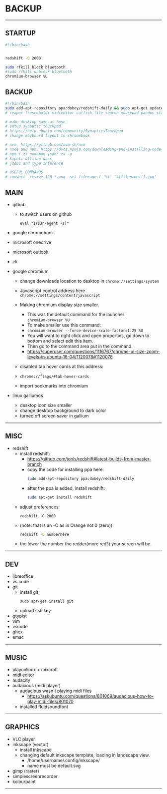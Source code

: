 # BACKUP

---
## STARTUP
```bash
#!/bin/bash


redshift -O 2000

sudo rfkill block bluetooth
#sudo rfkill unblock bluetooth
chromium-browser %U

```

## BACKUP
```bash
#!/bin/bash
sudo add-apt-repository ppa:dobey/redshift-daily && sudo apt-get update && sudo apt-get install redshift vlc code git gh gtypist vim emacs ghex libreoffice audacity audacious inkscape gimp simplescreenrecorder kolourpaint
# reaper frescobaldi midieditor catfish-file search mousepad pandoc stacer

# make desktop same as home
# setup synaptic touchpad
# https://help.ubuntu.com/community/SynapticsTouchpad
# change keyboard layout to chromebook

# nvm, https://github.com/nvm-sh/nvm
# node and npm, https://docs.npmjs.com/downloading-and-installing-node-js-and-npm
# npm i zx nodemon jsdoc zx -g
# kapeli offline docs
# jsdoc and type inference

# USEFUL COMMANDS
# convert -resize 120 *.png -set filename:f '%t' '%[filename:f].jpg'

```


## MAIN
- github
  - to switch users on github
    ```
    eval "$(ssh-agent -s)"
    ```
- google chromebook
- microsoft onedrive
- microsoft outlook
- cli
- google chromium
  - change downloads location to desktop in
  `chrome://settings/system`

  - Javascript control address here
  `chrome://settings/content/javascript`

  - Making chromium display size smaller. 
    - This was the default command for the launcher:   
      ```chromium-browser %U```
    - To make smaller use this command:     
    - `chromium-browser --force-device-scale-factor=1.25 %U`
    - You will want to right click and open properties, go down to bottom and select edit this item.
    - Then go to the command area put in the command.
    - https://superuser.com/questions/1116767/chrome-ui-size-zoom-levels-in-ubuntu-16-04/1120078#1120078
  - disabled tab hover cards at this address:
  - `chrome://flags/#tab-hover-cards`
  - import bookmarks into chromium

- linux galliumos
  - desktop icon size smaller
  - change desktop background to dark color
  - turned off screen saver in gallium

---

## MISC
- redshift
  - install redshift:
    - https://github.com/jonls/redshift#latest-builds-from-master-branch
    - copy the code for installing ppa here:
      ```bash
      sudo add-apt-repository ppa:dobey/redshift-daily
      ```    
    - after the ppa is added, install redshift:
      ```bash
      sudo apt-get install redshift
      ```
  - adjust preferences:
    ```
    redshift -O 2000
    ``` 
  - (note: that is an -O as in Orange not 0 (zero))
    ```bash 
    redshift -O numberhere
    ``` 
  - the lower the number the redder(more red?) your screen will be.
  
---

## DEV
- libreoffice
- vs code
- git
  - install git
    ```
    sudo apt-get install git
    ```
  - upload ssh key
- gtypist
- vim
- vscode
- ghex
- emac

---

## MUSIC
- playonlinux + mixcraft
- midi editor
- audacity
- audacious (midi player)
  - audacious wasn't playing midi files
    - https://askubuntu.com/questions/801069/audacious-how-to-play-midi-files/801070
  - installed fluidsoundfont

---

## GRAPHICS
- VLC player
- inkscape (vector)
  - install inkscape
  - changing default inkscape template, loading in landscape view.
    - /home/username/.config/inkscape/
    - name must be default.svg
- gimp (raster)
- simplescreenrecorder
- kolourpaint
---




